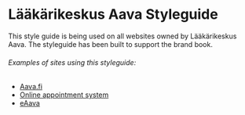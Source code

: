# Lääkärikeskus Aava Styleguide

This style guide is being used on all websites owned by Lääkärikeskus Aava. The
styleguide has been built to support the brand book.

###### Examples of sites using this styleguide:
- [Aava.fi](https://aava.fi)
- [Online appointment system](https://palvelut.aava.fi/iav)
- [eAava](https://e.aava.fi)
